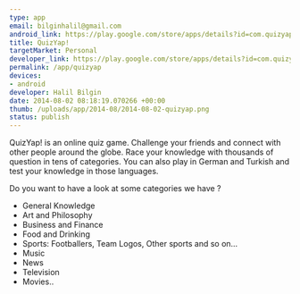 ```yaml
--- 
type: app
email: bilginhalil@gmail.com
android_link: https://play.google.com/store/apps/details?id=com.quizyap
title: QuizYap!
targetMarket: Personal
developer_link: https://play.google.com/store/apps/details?id=com.quizyap
permalink: /app/quizyap
devices: 
- android
developer: Halil Bilgin
date: 2014-08-02 08:18:19.070266 +00:00
thumb: /uploads/app/2014-08/2014-08-02-quizyap.png
status: publish
---
```


QuizYap! is an online quiz game. Challenge  your friends and connect with other people around the globe. Race your knowledge with thousands of question in tens of categories. You can also play in German and Turkish and test your knowledge in those languages.

Do you want to have a look at some categories we have ? 
- General Knowledge
- Art and Philosophy
- Business and Finance
- Food and Drinking
- Sports: Footballers, Team Logos, Other sports and so on...
- Music
- News
- Television
- Movies..
